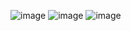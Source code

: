 ![image](https://github.com/SarfarazQadir/Quiz-Application/assets/144503703/acf314e9-8e00-4b97-a052-e262caa7daf1)
![image](https://github.com/SarfarazQadir/Quiz-Application/assets/144503703/727f6337-9206-4b6a-a0d5-43e7eab0b818)
![image](https://github.com/SarfarazQadir/Quiz-Application/assets/144503703/ba27eab6-0ef9-4a7d-9a87-aa75bd7345c8)


